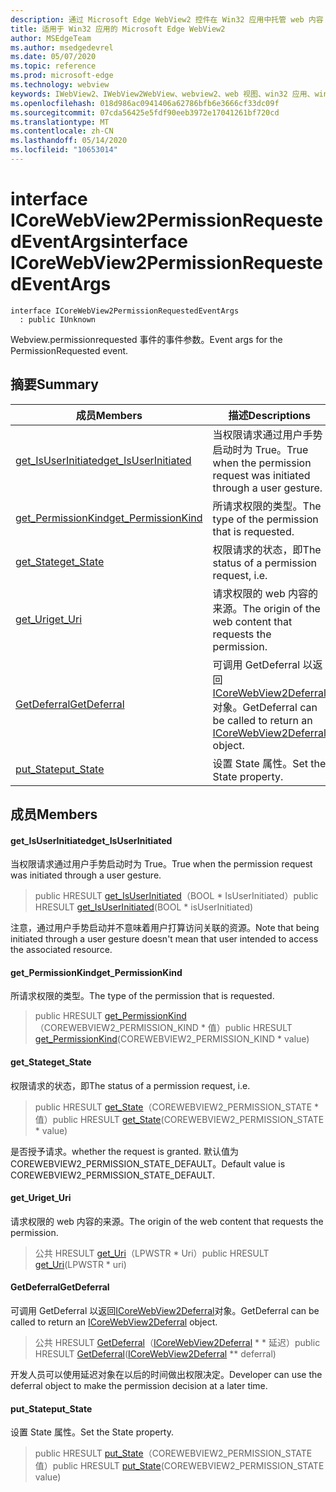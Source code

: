 ```yaml
---
description: 通过 Microsoft Edge WebView2 控件在 Win32 应用中托管 web 内容
title: 适用于 Win32 应用的 Microsoft Edge WebView2
author: MSEdgeTeam
ms.author: msedgedevrel
ms.date: 05/07/2020
ms.topic: reference
ms.prod: microsoft-edge
ms.technology: webview
keywords: IWebView2、IWebView2WebView、webview2、web 视图、win32 应用、win32、edge、ICoreWebView2、ICoreWebView2Controller、浏览器控件、边缘 html
ms.openlocfilehash: 018d986ac0941406a62786bfb6e3666cf33dc09f
ms.sourcegitcommit: 07cda56425e5fdf90eeb3972e17041261bf720cd
ms.translationtype: MT
ms.contentlocale: zh-CN
ms.lasthandoff: 05/14/2020
ms.locfileid: "10653014"
---
```

# <span data-ttu-id="e2e77-104">interface ICoreWebView2PermissionRequestedEventArgs</span><span class="sxs-lookup"><span data-stu-id="e2e77-104">interface ICoreWebView2PermissionRequestedEventArgs</span></span> 

```
interface ICoreWebView2PermissionRequestedEventArgs
  : public IUnknown
```

<span data-ttu-id="e2e77-105">Webview.permissionrequested 事件的事件参数。</span><span class="sxs-lookup"><span data-stu-id="e2e77-105">Event args for the PermissionRequested event.</span></span>

## <span data-ttu-id="e2e77-106">摘要</span><span class="sxs-lookup"><span data-stu-id="e2e77-106">Summary</span></span>

 <span data-ttu-id="e2e77-107">成员</span><span class="sxs-lookup"><span data-stu-id="e2e77-107">Members</span></span>                        | <span data-ttu-id="e2e77-108">描述</span><span class="sxs-lookup"><span data-stu-id="e2e77-108">Descriptions</span></span>
--------------------------------|---------------------------------------------
[<span data-ttu-id="e2e77-109">get_IsUserInitiated</span><span class="sxs-lookup"><span data-stu-id="e2e77-109">get_IsUserInitiated</span></span>](#get_isuserinitiated) | <span data-ttu-id="e2e77-110">当权限请求通过用户手势启动时为 True。</span><span class="sxs-lookup"><span data-stu-id="e2e77-110">True when the permission request was initiated through a user gesture.</span></span>
[<span data-ttu-id="e2e77-111">get_PermissionKind</span><span class="sxs-lookup"><span data-stu-id="e2e77-111">get_PermissionKind</span></span>](#get_permissionkind) | <span data-ttu-id="e2e77-112">所请求权限的类型。</span><span class="sxs-lookup"><span data-stu-id="e2e77-112">The type of the permission that is requested.</span></span>
[<span data-ttu-id="e2e77-113">get_State</span><span class="sxs-lookup"><span data-stu-id="e2e77-113">get_State</span></span>](#get_state) | <span data-ttu-id="e2e77-114">权限请求的状态，即</span><span class="sxs-lookup"><span data-stu-id="e2e77-114">The status of a permission request, i.e.</span></span>
[<span data-ttu-id="e2e77-115">get_Uri</span><span class="sxs-lookup"><span data-stu-id="e2e77-115">get_Uri</span></span>](#get_uri) | <span data-ttu-id="e2e77-116">请求权限的 web 内容的来源。</span><span class="sxs-lookup"><span data-stu-id="e2e77-116">The origin of the web content that requests the permission.</span></span>
[<span data-ttu-id="e2e77-117">GetDeferral</span><span class="sxs-lookup"><span data-stu-id="e2e77-117">GetDeferral</span></span>](#getdeferral) | <span data-ttu-id="e2e77-118">可调用 GetDeferral 以返回[ICoreWebView2Deferral](icorewebview2deferral.md)对象。</span><span class="sxs-lookup"><span data-stu-id="e2e77-118">GetDeferral can be called to return an [ICoreWebView2Deferral](icorewebview2deferral.md) object.</span></span>
[<span data-ttu-id="e2e77-119">put_State</span><span class="sxs-lookup"><span data-stu-id="e2e77-119">put_State</span></span>](#put_state) | <span data-ttu-id="e2e77-120">设置 State 属性。</span><span class="sxs-lookup"><span data-stu-id="e2e77-120">Set the State property.</span></span>

## <span data-ttu-id="e2e77-121">成员</span><span class="sxs-lookup"><span data-stu-id="e2e77-121">Members</span></span>

#### <span data-ttu-id="e2e77-122">get_IsUserInitiated</span><span class="sxs-lookup"><span data-stu-id="e2e77-122">get_IsUserInitiated</span></span> 

<span data-ttu-id="e2e77-123">当权限请求通过用户手势启动时为 True。</span><span class="sxs-lookup"><span data-stu-id="e2e77-123">True when the permission request was initiated through a user gesture.</span></span>

> <span data-ttu-id="e2e77-124">public HRESULT [get_IsUserInitiated](#get_isuserinitiated)（BOOL \* IsUserInitiated）</span><span class="sxs-lookup"><span data-stu-id="e2e77-124">public HRESULT [get_IsUserInitiated](#get_isuserinitiated)(BOOL \* isUserInitiated)</span></span>

<span data-ttu-id="e2e77-125">注意，通过用户手势启动并不意味着用户打算访问关联的资源。</span><span class="sxs-lookup"><span data-stu-id="e2e77-125">Note that being initiated through a user gesture doesn't mean that user intended to access the associated resource.</span></span>

#### <span data-ttu-id="e2e77-126">get_PermissionKind</span><span class="sxs-lookup"><span data-stu-id="e2e77-126">get_PermissionKind</span></span> 

<span data-ttu-id="e2e77-127">所请求权限的类型。</span><span class="sxs-lookup"><span data-stu-id="e2e77-127">The type of the permission that is requested.</span></span>

> <span data-ttu-id="e2e77-128">public HRESULT [get_PermissionKind](#get_permissionkind)（COREWEBVIEW2_PERMISSION_KIND \* 值）</span><span class="sxs-lookup"><span data-stu-id="e2e77-128">public HRESULT [get_PermissionKind](#get_permissionkind)(COREWEBVIEW2_PERMISSION_KIND \* value)</span></span>

#### <span data-ttu-id="e2e77-129">get_State</span><span class="sxs-lookup"><span data-stu-id="e2e77-129">get_State</span></span> 

<span data-ttu-id="e2e77-130">权限请求的状态，即</span><span class="sxs-lookup"><span data-stu-id="e2e77-130">The status of a permission request, i.e.</span></span>

> <span data-ttu-id="e2e77-131">public HRESULT [get_State](#get_state)（COREWEBVIEW2_PERMISSION_STATE \* 值）</span><span class="sxs-lookup"><span data-stu-id="e2e77-131">public HRESULT [get_State](#get_state)(COREWEBVIEW2_PERMISSION_STATE \* value)</span></span>

<span data-ttu-id="e2e77-132">是否授予请求。</span><span class="sxs-lookup"><span data-stu-id="e2e77-132">whether the request is granted.</span></span> <span data-ttu-id="e2e77-133">默认值为 COREWEBVIEW2_PERMISSION_STATE_DEFAULT。</span><span class="sxs-lookup"><span data-stu-id="e2e77-133">Default value is COREWEBVIEW2_PERMISSION_STATE_DEFAULT.</span></span>

#### <span data-ttu-id="e2e77-134">get_Uri</span><span class="sxs-lookup"><span data-stu-id="e2e77-134">get_Uri</span></span> 

<span data-ttu-id="e2e77-135">请求权限的 web 内容的来源。</span><span class="sxs-lookup"><span data-stu-id="e2e77-135">The origin of the web content that requests the permission.</span></span>

> <span data-ttu-id="e2e77-136">公共 HRESULT [get_Uri](#get_uri)（LPWSTR \* Uri）</span><span class="sxs-lookup"><span data-stu-id="e2e77-136">public HRESULT [get_Uri](#get_uri)(LPWSTR \* uri)</span></span>

#### <span data-ttu-id="e2e77-137">GetDeferral</span><span class="sxs-lookup"><span data-stu-id="e2e77-137">GetDeferral</span></span> 

<span data-ttu-id="e2e77-138">可调用 GetDeferral 以返回[ICoreWebView2Deferral](icorewebview2deferral.md)对象。</span><span class="sxs-lookup"><span data-stu-id="e2e77-138">GetDeferral can be called to return an [ICoreWebView2Deferral](icorewebview2deferral.md) object.</span></span>

> <span data-ttu-id="e2e77-139">公共 HRESULT [GetDeferral](#getdeferral)（[ICoreWebView2Deferral](icorewebview2deferral.md) \* \* 延迟）</span><span class="sxs-lookup"><span data-stu-id="e2e77-139">public HRESULT [GetDeferral](#getdeferral)([ICoreWebView2Deferral](icorewebview2deferral.md) \*\* deferral)</span></span>

<span data-ttu-id="e2e77-140">开发人员可以使用延迟对象在以后的时间做出权限决定。</span><span class="sxs-lookup"><span data-stu-id="e2e77-140">Developer can use the deferral object to make the permission decision at a later time.</span></span>

#### <span data-ttu-id="e2e77-141">put_State</span><span class="sxs-lookup"><span data-stu-id="e2e77-141">put_State</span></span> 

<span data-ttu-id="e2e77-142">设置 State 属性。</span><span class="sxs-lookup"><span data-stu-id="e2e77-142">Set the State property.</span></span>

> <span data-ttu-id="e2e77-143">public HRESULT [put_State](#put_state)（COREWEBVIEW2_PERMISSION_STATE 值）</span><span class="sxs-lookup"><span data-stu-id="e2e77-143">public HRESULT [put_State](#put_state)(COREWEBVIEW2_PERMISSION_STATE value)</span></span>

